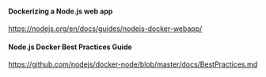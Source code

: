 #### Dockerizing a Node.js web app
https://nodejs.org/en/docs/guides/nodejs-docker-webapp/


#### Node.js Docker Best Practices Guide
https://github.com/nodejs/docker-node/blob/master/docs/BestPractices.md
